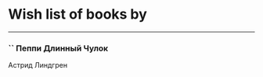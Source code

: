 # Wish list of books by [](https://www.facebook.com/profile.php?id=2429115410558517)
---

### `` Пеппи Длинный Чулок
Астрид Линдгрен

